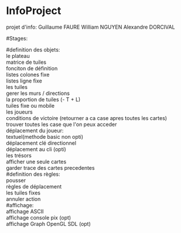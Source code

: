 # InfoProject
projet d'info:
Guillaume FAURE
William NGUYEN
Alexandre DORCIVAL

#Stages: 

#definition des objets:<br>
  le plateau<br>
    matrice de tuiles<br>
    fonciton de définition<br>
    listes colones fixe <br>
    listes ligne fixe<br>
  les tuiles<br>
    gerer les murs / directions<br>
    la proportion de tuiles (- T + L)<br>
    tuiles fixe ou mobile<br>
  les joueurs<br>
    conditions de victoire (retourner a ca case apres toutes les cartes)<br>
    trouver toutes les case que l'on peux acceder<br>
    déplacement du joueur:<br>
        textuel(methode basic non opti)<br>
        déplacement clé directionnel<br>
        déplacement au cli (opti)<br>
  les trésors<br>
    afficher une seule cartes<br>
    garder trace des cartes precedentes<br>
#definition des règles:<br>
  pousser<br>
  règles de déplacement<br>
      les tuiles fixes<br>
      annuler action<br>
 #affichage:<br>
    affichage ASCII<br>
    affichage console pix (opt)<br>
    affichage Graph OpenGL SDL (opt)<br>
    
